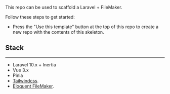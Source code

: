 This repo can be used to scaffold a Laravel + FileMaker.

Follow these steps to get started:

-   Press the "Use this template" button at the top of this repo to create a new repo with the contents of this skeleton.

## Stack

---

-   Laravel 10.x + Inertia
-   Vue 3.x
-   Pinia
-   [Tailwindcss](https://tailwindcss.com/).
-   [Eloquent FileMaker](https://github.com/gearbox-solutions/eloquent-filemaker).
